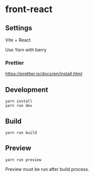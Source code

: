 # front-react

## Settings

Vite + React

Use Yarn with berry

### Prettier

https://prettier.io/docs/en/install.html

## Development

```
yarn install
yarn run dev
```

## Build

```
yarn run build
```

## Preview

```
yarn run preview
```

Preview must be run after build process.
